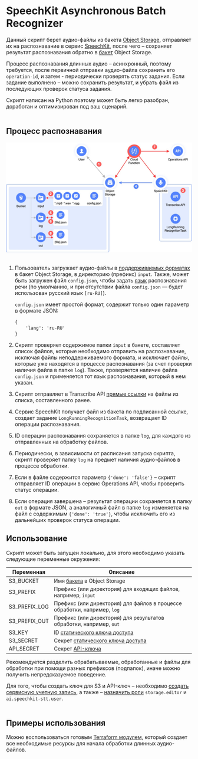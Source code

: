 # SpeechKit Asynchronous Batch Recognizer

Данный скрипт берет аудио-файлы из бакета [Object Storage](https://cloud.yandex.ru/services/storage), отправляет их на распознавание в сервис [SpeechKit](https://cloud.yandex.ru/services/speechkit), после чего – сохраняет результат распознавания обратно в [бакет](https://cloud.yandex.ru/docs/storage/concepts/bucket) Object Storage.

Процесс распознавания длинных аудио – асинхронный, поэтому требуется, после первичной отправки аудио-файла сохранить его `operation-id`, и затем - периодически проверять статус задания. 
Если задание выполнено – можно сохранить результат, и убрать файл из последующих проверок статуса задания.

Скрипт написан на Python поэтому может быть легко разобран, доработан и оптимизирован под ваш сценарий.
<br><br>

## Процесс распознавания

<img src="img/diagram.jpg" width="800px" alt="Процесс распознавания длинных аудио файлов" />
<br><br>


1. Пользователь загружает аудио-файлы в [поддерживаемых форматах](https://cloud.yandex.ru/docs/speechkit/formats) в бакет Object Storage, в директорию (префикс) `input`. Также, может быть загружен файл `config.json`,  чтобы задать [язык](https://cloud.yandex.ru/docs/speechkit/stt/models) распознавания речи (по умолчанию, и при отсутствии файла `config.json` — будет использован русский язык `[ru-RU]`). 

    `config.json` имеет простой формат, содержит только один параметр в формате JSON:
    ```
    {
        'lang': 'ru-RU'
    }
    ```

2. Скрипт проверяет содержимое папки `input` в бакете, составляет список файлов, которые необходимо отправить на распознавание, исключая файлы неподдерживаемого формата, и исключает файлы, которые уже находятся в процессе распознавания (за счет проверки наличия файла в папке `log`). Также, проверяется наличие файла `config.json` и применяется тот язык распознавания, который в нем указан.

3. Скрипт отправляет в Transcribe API [прямые ссылки](https://cloud.yandex.ru/docs/storage/concepts/pre-signed-urls) на файлы из списка, составленного ранее.

4. Сервис SpeechKit получает файл из бакета по подписанной ссылке, создает задание `LongRunningRecognitionTask`, возвращает ID операции распознавания.

5. ID операции распознавания сохраняется в папке `log`, для каждого из отправленных на обработку файлов.

6. Периодически, в зависимости от расписания запуска скрипта, скрипт проверяет папку `log` на предмет наличия аудио-файлов в процессе обработки.

7. Если в файле содержится параметр `{'done': 'false'}` – скрипт отправляет ID операции в сервис Operations API, чтобы проверить статус операции.

8. Если операция завершена – результат операции сохраняется в папку `out` в формате JSON, а аналогичный файл в папке `log` изменяется на файл с содержимым `{'done': 'true'}`, чтобы исключить его из дальнейших проверок статуса операции.

## Использование

Скрипт может быть запущен локально, для этого необходимо указать следующие переменные окружения:

| Переменная        | Описание 
| -------------     | ------------- 
| S3_BUCKET         | Имя [бакета](https://cloud.yandex.ru/docs/storage/concepts/bucket) в Object Storage
| S3_PREFIX         | Префикс (или директория) для входящих файлов, например, `input`
| S3_PREFIX_LOG     | Префикс (или директория) для файлов в процессе обработки, например, `log`
| S3_PREFIX_OUT     | Префикс (или директория) для результатов обработки, например, `out`
| S3_KEY            | ID [статического ключа доступа](https://cloud.yandex.ru/docs/iam/operations/sa/create-access-key)
| S3_SECRET         | Секрет [статического ключа доступа](https://cloud.yandex.ru/docs/iam/operations/sa/create-access-key)
| API_SECRET        | Секрет [API-ключа](https://cloud.yandex.ru/docs/iam/operations/api-key/create)

Рекомендуется разделить обрабатываемые, обработанные и файлы для обработки при помощи разных префиксов (подпапок), иначе можно получить непредсказуемое поведение.

Для того, чтобы создать ключ для S3 и API-ключ – необходимо [создать сервисную учетную запись](https://cloud.yandex.ru/docs/iam/operations/sa/create), а также – [назначить роли](https://cloud.yandex.ru/docs/iam/operations/sa/assign-role-for-sa) `storage.editor` и `ai.speechkit-stt.user`.
<br><br>
## Примеры использования

Можно воспользоваться готовым [Terraform модулем](asr-batch/examples/asr-batch-function), который создает все необходимые ресурсы для начала обработки длинных аудио-файлов.
